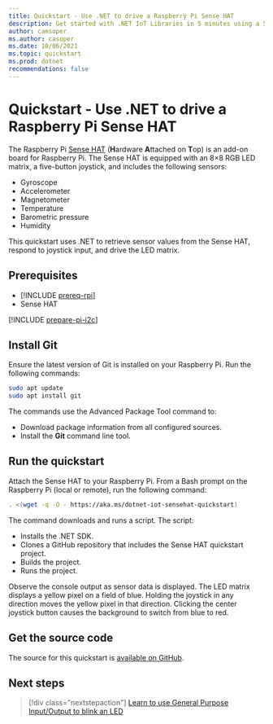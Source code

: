 ```yaml
---
title: Quickstart - Use .NET to drive a Raspberry Pi Sense HAT
description: Get started with .NET IoT Libraries in 5 minutes using a Sense HAT, an add-on board for Raspberry Pi.
author: camsoper
ms.author: casoper
ms.date: 10/06/2021
ms.topic: quickstart
ms.prod: dotnet
recommendations: false
---
```


# Quickstart - Use .NET to drive a Raspberry Pi Sense HAT

The Raspberry Pi [Sense HAT](https://www.raspberrypi.org/products/sense-hat/) (**H**ardware **A**ttached on **T**op) is an add-on board for Raspberry Pi. The Sense HAT is equipped with an 8×8 RGB LED matrix, a five-button joystick, and includes the following sensors:

- Gyroscope
- Accelerometer
- Magnetometer
- Temperature
- Barometric pressure
- Humidity

This quickstart uses .NET to retrieve sensor values from the Sense HAT, respond to joystick input, and drive the LED matrix.

## Prerequisites

- [!INCLUDE [prereq-rpi](../includes/prereq-rpi.md)]
- Sense HAT

[!INCLUDE [prepare-pi-i2c](../includes/prepare-pi-i2c.md)]

## Install Git

Ensure the latest version of Git is installed on your Raspberry Pi. Run the following commands:

```bash
sudo apt update
sudo apt install git
```

The commands use the Advanced Package Tool command to:

- Download package information from all configured sources.
- Install the **Git** command line tool.

## Run the quickstart

Attach the Sense HAT to your Raspberry Pi. From a Bash prompt on the Raspberry Pi (local or remote), run the following command:

```bash
. <(wget -q -O - https://aka.ms/dotnet-iot-sensehat-quickstart)
```

The command downloads and runs a script. The script:

- Installs the .NET SDK.
- Clones a GitHub repository that includes the Sense HAT quickstart project.
- Builds the project.
- Runs the project.

Observe the console output as sensor data is displayed. The LED matrix displays a yellow pixel on a field of blue. Holding the joystick in any direction moves the yellow pixel in that direction. Clicking the center joystick button causes the background to switch from blue to red.

## Get the source code

The source for this quickstart is [available on GitHub](https://github.com/MicrosoftDocs/dotnet-iot-assets/tree/master/quickstarts/SenseHat.Quickstart).

## Next steps

> [!div class="nextstepaction"]
> [Learn to use General Purpose Input/Output to blink an LED](../tutorials/blink-led.md)
